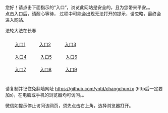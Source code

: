 您好！请点击下面指示的“入口”，浏览此网站是安全的，且为您带来平安。。 <br/>
点击入口后，请耐心等待， 过程中可能会出现无法打开的提示，请忽略，最终会进入网站. </br>

法轮大法在长春<br/>
<div style="padding:10px"><a style="margin:20px" target="_blank" href="https://dn8ln6w5odqq0.cloudfront.net/2Qpsp?jiofdx" id="ccLink1" rel="nofollow">入口1</a> <a target="_blank" style="margin:20px" href="https://d1a5ds1u82mz7a.cloudfront.net/2Qpsp?acjvsar" id="ccLink2" rel="nofollow">入口2</a> <a style="margin:20px" target="_blank" href="https://d21h5b8dc53yfr.cloudfront.net/2Qpsp?odxpqwg" id="ccLink3" rel="nofollow">入口3</a></div>

<div style="padding:10px" ><a style="margin:20px" target="_blank" href="https://dn8ln6w5odqq0.cloudfront.net/2Qpsp?jiofdx" id="ccLink4" rel="nofollow">入口4</a> <a style="margin:20px" href="https://d1a5ds1u82mz7a.cloudfront.net/2Qpsp?acjvsar" target="_blank" id="ccLink5" rel="nofollow">入口5</a> <a style="margin:20px" href="https://d21h5b8dc53yfr.cloudfront.net/2Qpsp?odxpqwg" target="_blank" id="ccLink6" rel="nofollow">入口6</a></div>

<div style="padding:10px"><a style="margin:20px" target="_blank" href="https://dn8ln6w5odqq0.cloudfront.net/2Qpsp?jiofdx" id="ccLink7" rel="nofollow">入口7</a> <a style="margin:20px" href="https://d1a5ds1u82mz7a.cloudfront.net/2Qpsp?acjvsar" target="_blank" id="ccLink8" rel="nofollow">入口8</a> <a style="margin:20px" target="_blank" href="https://d21h5b8dc53yfr.cloudfront.net/2Qpsp?odxpqwg" id="ccLink9" rel="nofollow">入口9</a></div>

<br/>



请复制并记住免翻墙网址 https://github.com/yntd/changchunzx (http后一定要加s)，在电脑或手机的浏览器均可访问。。<br/>

微信如提示停止访问该网页，须先点击右上角，选择浏览器打开。
